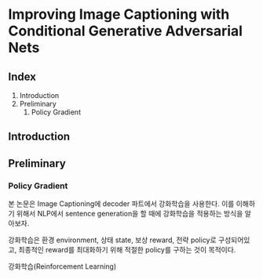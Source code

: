 # Improving Image Captioning with Conditional Generative Adversarial Nets

## Index

1. Introduction
2. Preliminary
   1. Policy Gradient

## Introduction

## Preliminary

### Policy Gradient

본 논문은 Image Captioning에 decoder 파트에서 강화학습을 사용한다. 이를 이해하기 위해서 NLP에서 sentence generation을 할 때에 강화학습을 적용하는  방식을 알아보자.

강화학습은 환경 environment, 상태 state, 보상 reward, 전략 policy로 구성되어있고, 최종적인 reward를 최대화하기 위해 적절한 policy를 구하는 것이 목적이다.

강화학습(Reinforcement Learning)